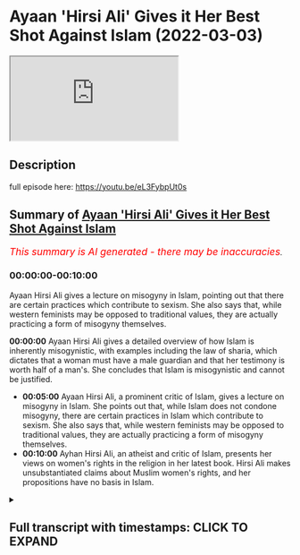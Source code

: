 # Ayaan 'Hirsi Ali' Gives it Her Best Shot Against Islam (2022-03-03)

<iframe loading='lazy' allow='autoplay' src='https://www.youtube.com/embed/HuoZtJIRM3s'></iframe>

## Description

full episode here: https://youtu.be/eL3FybpUt0s

## Summary of [Ayaan 'Hirsi Ali' Gives it Her Best Shot Against Islam](https://www.youtube.com/watch?v=HuoZtJIRM3s)


*<span style="color:red; font-size:125%">This summary is AI generated - there may be inaccuracies</span>. [](/)*

### <a onclick="modifyYTiframeseektime('0')">00:00:00-00:10:00</a>

Ayaan Hirsi Ali gives a lecture on misogyny in Islam, pointing out that there are certain practices which contribute to sexism. She also says that, while western feminists may be opposed to traditional values, they are actually practicing a form of misogyny themselves.

**<a onclick="modifyYTiframeseektime('0')">00:00:00</a>** Ayaan Hirsi Ali gives a detailed overview of how Islam is inherently misogynistic, with examples including the law of sharia, which dictates that a woman must have a male guardian and that her testimony is worth half of a man's. She concludes that Islam is misogynistic and cannot be justified.
* **<a onclick="modifyYTiframeseektime('300')">00:05:00</a>** Ayaan Hirsi Ali, a prominent critic of Islam, gives a lecture on misogyny in Islam. She points out that, while Islam does not condone misogyny, there are certain practices in Islam which contribute to sexism. She also says that, while western feminists may be opposed to traditional values, they are actually practicing a form of misogyny themselves.
* **<a onclick="modifyYTiframeseektime('600')">00:10:00</a>** Ayhan Hirsi Ali, an atheist and critic of Islam, presents her views on women's rights in the religion in her latest book. Hirsi Ali makes unsubstantiated claims about Muslim women's rights, and her propositions have no basis in Islam.

<details><summary><h2>Full transcript with timestamps: CLICK TO EXPAND</h2></summary>

<a onclick="modifyYTiframeseektime('0')">0:00:00</a> okay thank you in in your experience  
<a onclick="modifyYTiframeseektime('5')">0:00:05</a> is is islam innately misogynistic  
<a onclick="modifyYTiframeseektime('9')">0:00:09</a> the answer to that unfortunately is a  
<a onclick="modifyYTiframeseektime('11')">0:00:11</a> clear cut yes  
<a onclick="modifyYTiframeseektime('13')">0:00:13</a> okay islam is misogynistic in its  
<a onclick="modifyYTiframeseektime('16')">0:00:16</a> approach to women i know that by saying  
<a onclick="modifyYTiframeseektime('18')">0:00:18</a> this  
<a onclick="modifyYTiframeseektime('20')">0:00:20</a> i  
<a onclick="modifyYTiframeseektime('20')">0:00:20</a> offend a lot of people i know that  
<a onclick="modifyYTiframeseektime('23')">0:00:23</a> people's feelings get hurt the feelings  
<a onclick="modifyYTiframeseektime('25')">0:00:25</a> of muslims i know that that is the case  
<a onclick="modifyYTiframeseektime('28')">0:00:28</a> but setting feelings aside and just  
<a onclick="modifyYTiframeseektime('30')">0:00:30</a> looking objectively as what it is  
<a onclick="modifyYTiframeseektime('35')">0:00:35</a> that islam says about women  
<a onclick="modifyYTiframeseektime('38')">0:00:38</a> and  
<a onclick="modifyYTiframeseektime('39')">0:00:39</a> where it positions us  
<a onclick="modifyYTiframeseektime('42')">0:00:42</a> the answer is yes it is misogynistic  
<a onclick="modifyYTiframeseektime('45')">0:00:45</a> and i'll give you a few examples that  
<a onclick="modifyYTiframeseektime('48')">0:00:48</a> would be good yeah  
<a onclick="modifyYTiframeseektime('49')">0:00:49</a> and i think the best example  
<a onclick="modifyYTiframeseektime('51')">0:00:51</a> because it's so factual  
<a onclick="modifyYTiframeseektime('53')">0:00:53</a> is the law sharia law islamic law  
<a onclick="modifyYTiframeseektime('56')">0:00:56</a> islamic law declares  
<a onclick="modifyYTiframeseektime('59')">0:00:59</a> that a woman has to have a male guardian  
<a onclick="modifyYTiframeseektime('62')">0:01:02</a> at all times  
<a onclick="modifyYTiframeseektime('63')">0:01:03</a> that's not required of males  
<a onclick="modifyYTiframeseektime('66')">0:01:06</a> in sharia law a man is permitted to have  
<a onclick="modifyYTiframeseektime('68')">0:01:08</a> four wives  
<a onclick="modifyYTiframeseektime('70')">0:01:10</a> she's not permitted to have four  
<a onclick="modifyYTiframeseektime('71')">0:01:11</a> husbands  
<a onclick="modifyYTiframeseektime('73')">0:01:13</a> in islamic law in sharia law  
<a onclick="modifyYTiframeseektime('76')">0:01:16</a> a woman's testimony in court is worth  
<a onclick="modifyYTiframeseektime('79')">0:01:19</a> half  
<a onclick="modifyYTiframeseektime('80')">0:01:20</a> of that of a man it's not the other way  
<a onclick="modifyYTiframeseektime('83')">0:01:23</a> around  
<a onclick="modifyYTiframeseektime('86')">0:01:26</a> a sister inherits half of what her  
<a onclick="modifyYTiframeseektime('88')">0:01:28</a> brother inherits  
<a onclick="modifyYTiframeseektime('91')">0:01:31</a> wow  
<a onclick="modifyYTiframeseektime('92')">0:01:32</a> and  
<a onclick="modifyYTiframeseektime('93')">0:01:33</a> this goes on and on and i think to be  
<a onclick="modifyYTiframeseektime('97')">0:01:37</a> because these basic tenets of law  
<a onclick="modifyYTiframeseektime('101')">0:01:41</a> sharia law when they're implemented and  
<a onclick="modifyYTiframeseektime('104')">0:01:44</a> where they're implemented  
<a onclick="modifyYTiframeseektime('106')">0:01:46</a> you see a huge difference between the  
<a onclick="modifyYTiframeseektime('108')">0:01:48</a> way men and women are treated girls and  
<a onclick="modifyYTiframeseektime('110')">0:01:50</a> boys are treated and i would say that is  
<a onclick="modifyYTiframeseektime('114')">0:01:54</a> misogyny  
<a onclick="modifyYTiframeseektime('117')">0:01:57</a> and  
<a onclick="modifyYTiframeseektime('118')">0:01:58</a> because i'm not i'm not that familiar  
<a onclick="modifyYTiframeseektime('120')">0:02:00</a> with  
<a onclick="modifyYTiframeseektime('122')">0:02:02</a> islam is sharia law something that's in  
<a onclick="modifyYTiframeseektime('124')">0:02:04</a> the quran directly  
<a onclick="modifyYTiframeseektime('127')">0:02:07</a> sharia law is derived from the quran and  
<a onclick="modifyYTiframeseektime('129')">0:02:09</a> from the teachings of the prophet  
<a onclick="modifyYTiframeseektime('131')">0:02:11</a> muhammad the prophet muhammad is the  
<a onclick="modifyYTiframeseektime('132')">0:02:12</a> founder of islam  
<a onclick="modifyYTiframeseektime('134')">0:02:14</a> and his legacy is a body of law and  
<a onclick="modifyYTiframeseektime('138')">0:02:18</a> norms  
<a onclick="modifyYTiframeseektime('140')">0:02:20</a> that are implemented where there is a  
<a onclick="modifyYTiframeseektime('142')">0:02:22</a> theocracy like saudi arabia or iran or  
<a onclick="modifyYTiframeseektime('144')">0:02:24</a> any of the other societies that try  
<a onclick="modifyYTiframeseektime('148')">0:02:28</a> to establish  
<a onclick="modifyYTiframeseektime('151')">0:02:31</a> legal systems that are based on islam  
<a onclick="modifyYTiframeseektime('155')">0:02:35</a> so another example on the misogyny side  
<a onclick="modifyYTiframeseektime('158')">0:02:38</a> is  
<a onclick="modifyYTiframeseektime('159')">0:02:39</a> women are expected  
<a onclick="modifyYTiframeseektime('162')">0:02:42</a> to cover their bodies and there is some  
<a onclick="modifyYTiframeseektime('164')">0:02:44</a> kind of discussion on how much of that  
<a onclick="modifyYTiframeseektime('167')">0:02:47</a> in some cases they let you show their  
<a onclick="modifyYTiframeseektime('169')">0:02:49</a> face and the hands  
<a onclick="modifyYTiframeseektime('171')">0:02:51</a> and in extreme cases you have to be  
<a onclick="modifyYTiframeseektime('173')">0:02:53</a> covered from head to toe  
<a onclick="modifyYTiframeseektime('175')">0:02:55</a> and confined to the house  
<a onclick="modifyYTiframeseektime('179')">0:02:59</a> your male guardian  
<a onclick="modifyYTiframeseektime('181')">0:03:01</a> chooses or at least you need his  
<a onclick="modifyYTiframeseektime('183')">0:03:03</a> endorsements to marry someone else and  
<a onclick="modifyYTiframeseektime('186')">0:03:06</a> all of this  
<a onclick="modifyYTiframeseektime('187')">0:03:07</a> is  
<a onclick="modifyYTiframeseektime('189')">0:03:09</a> in uh based in sharia law if you're a  
<a onclick="modifyYTiframeseektime('191')">0:03:11</a> woman and you're not happy in a marriage  
<a onclick="modifyYTiframeseektime('193')">0:03:13</a> it's almost difficult almost impossible  
<a onclick="modifyYTiframeseektime('196')">0:03:16</a> to divorce your husband uh and  
<a onclick="modifyYTiframeseektime('199')">0:03:19</a> the other way around for a man to  
<a onclick="modifyYTiframeseektime('201')">0:03:21</a> divorce his wife all he has to say is  
<a onclick="modifyYTiframeseektime('203')">0:03:23</a> declare in front of two witnesses three  
<a onclick="modifyYTiframeseektime('205')">0:03:25</a> times that he divorces his wife and  
<a onclick="modifyYTiframeseektime('208')">0:03:28</a> that's done so  
<a onclick="modifyYTiframeseektime('209')">0:03:29</a> on the question is islam misogynistic  
<a onclick="modifyYTiframeseektime('212')">0:03:32</a> i think these facts speak for themselves  
<a onclick="modifyYTiframeseektime('216')">0:03:36</a> uh is islam inherently misogynistic  
<a onclick="modifyYTiframeseektime('219')">0:03:39</a> well first and foremost of course  
<a onclick="modifyYTiframeseektime('223')">0:03:43</a> there are misogyny needs to be defined  
<a onclick="modifyYTiframeseektime('225')">0:03:45</a> because if it's defined definitionally  
<a onclick="modifyYTiframeseektime('227')">0:03:47</a> as it is in the kind of dictionary the  
<a onclick="modifyYTiframeseektime('229')">0:03:49</a> hatred of women then the answer is very  
<a onclick="modifyYTiframeseektime('230')">0:03:50</a> clearly no because the quran very  
<a onclick="modifyYTiframeseektime('232')">0:03:52</a> clearly states  
<a onclick="modifyYTiframeseektime('234')">0:03:54</a> in more than one verse you know in  
<a onclick="modifyYTiframeseektime('235')">0:03:55</a> chapter three verse 195 in the la liga  
<a onclick="modifyYTiframeseektime('241')">0:04:01</a> god does not let to waste any action of  
<a onclick="modifyYTiframeseektime('244')">0:04:04</a> any doer among you men or women and that  
<a onclick="modifyYTiframeseektime('246')">0:04:06</a> both of you are from one another  
<a onclick="modifyYTiframeseektime('249')">0:04:09</a> that uh in chapter 33 verse 35  
<a onclick="modifyYTiframeseektime('252')">0:04:12</a> the believing men and the believing  
<a onclick="modifyYTiframeseektime('253')">0:04:13</a> women and the you know and so on and it  
<a onclick="modifyYTiframeseektime('255')">0:04:15</a> mentions  
<a onclick="modifyYTiframeseektime('256')">0:04:16</a> a list of attributes mentioning men and  
<a onclick="modifyYTiframeseektime('258')">0:04:18</a> women specifically and then says that  
<a onclick="modifyYTiframeseektime('261')">0:04:21</a> god has prepared for them a reward in  
<a onclick="modifyYTiframeseektime('263')">0:04:23</a> fact the quran explicitly mentions that  
<a onclick="modifyYTiframeseektime('265')">0:04:25</a> we cannot have hatred towards any  
<a onclick="modifyYTiframeseektime('267')">0:04:27</a> believer because it's mentioned in  
<a onclick="modifyYTiframeseektime('269')">0:04:29</a> chapter 59 of the quran  
<a onclick="modifyYTiframeseektime('274')">0:04:34</a> god do not put any hatred to the  
<a onclick="modifyYTiframeseektime('276')">0:04:36</a> believers in our hearts and that of  
<a onclick="modifyYTiframeseektime('278')">0:04:38</a> course includes women as well so from  
<a onclick="modifyYTiframeseektime('280')">0:04:40</a> that perspective it's impossible to  
<a onclick="modifyYTiframeseektime('281')">0:04:41</a> postulate it is  
<a onclick="modifyYTiframeseektime('283')">0:04:43</a> impossible to postulate that islam  
<a onclick="modifyYTiframeseektime('285')">0:04:45</a> is misogynistic from that definitional  
<a onclick="modifyYTiframeseektime('287')">0:04:47</a> perspective but what we will say is of  
<a onclick="modifyYTiframeseektime('289')">0:04:49</a> course misogyny is a label that is  
<a onclick="modifyYTiframeseektime('292')">0:04:52</a> used haphazardly and arbitrarily between  
<a onclick="modifyYTiframeseektime('294')">0:04:54</a> people in the west in discourses to mean  
<a onclick="modifyYTiframeseektime('297')">0:04:57</a> different things so of course  
<a onclick="modifyYTiframeseektime('298')">0:04:58</a> neoconservatives or people that are more  
<a onclick="modifyYTiframeseektime('300')">0:05:00</a> right-wing or alt-right are  
<a onclick="modifyYTiframeseektime('302')">0:05:02</a> accused themselves of being misogynistic  
<a onclick="modifyYTiframeseektime('304')">0:05:04</a> to uh by um third-wave feminists and so  
<a onclick="modifyYTiframeseektime('307')">0:05:07</a> on and so it really depends on who is  
<a onclick="modifyYTiframeseektime('310')">0:05:10</a> the one making the claim and what the  
<a onclick="modifyYTiframeseektime('312')">0:05:12</a> robust definition that they have of  
<a onclick="modifyYTiframeseektime('314')">0:05:14</a> misogyny is sometimes that can be  
<a onclick="modifyYTiframeseektime('316')">0:05:16</a> ideologically um  
<a onclick="modifyYTiframeseektime('318')">0:05:18</a> kind of inspired in the case of  
<a onclick="modifyYTiframeseektime('320')">0:05:20</a> third-wave feminists i would say it  
<a onclick="modifyYTiframeseektime('322')">0:05:22</a> certainly is that's why unfortunately  
<a onclick="modifyYTiframeseektime('324')">0:05:24</a> uh even your father has been accused of  
<a onclick="modifyYTiframeseektime('326')">0:05:26</a> misogyny i mean people in in in the west  
<a onclick="modifyYTiframeseektime('329')">0:05:29</a> uh credible intellectuals and academics  
<a onclick="modifyYTiframeseektime('331')">0:05:31</a> have been accused of misogyny just  
<a onclick="modifyYTiframeseektime('333')">0:05:33</a> because they believe in a traditional uh  
<a onclick="modifyYTiframeseektime('336')">0:05:36</a> value of traditional values of family  
<a onclick="modifyYTiframeseektime('338')">0:05:38</a> system a complementarian family system  
<a onclick="modifyYTiframeseektime('341')">0:05:41</a> and for this reason the accused of  
<a onclick="modifyYTiframeseektime('343')">0:05:43</a> misogyny but one has to say this and i  
<a onclick="modifyYTiframeseektime('345')">0:05:45</a> think this is very important michaela  
<a onclick="modifyYTiframeseektime('347')">0:05:47</a> that we believe that there is an  
<a onclick="modifyYTiframeseektime('349')">0:05:49</a> equality of value between men and women  
<a onclick="modifyYTiframeseektime('351')">0:05:51</a> we do believe that there is an equality  
<a onclick="modifyYTiframeseektime('353')">0:05:53</a> of value between men and women the  
<a onclick="modifyYTiframeseektime('354')">0:05:54</a> prophet himself muhammad he said  
<a onclick="modifyYTiframeseektime('358')">0:05:58</a> that certainly men are equal to women  
<a onclick="modifyYTiframeseektime('361')">0:06:01</a> in front of the law that is the general  
<a onclick="modifyYTiframeseektime('363')">0:06:03</a> rule that is a statement of the prophet  
<a onclick="modifyYTiframeseektime('364')">0:06:04</a> muhammad however  
<a onclick="modifyYTiframeseektime('366')">0:06:06</a> we do believe in exceptions and we don't  
<a onclick="modifyYTiframeseektime('368')">0:06:08</a> believe that equality of value means  
<a onclick="modifyYTiframeseektime('370')">0:06:10</a> identicality and roles  
<a onclick="modifyYTiframeseektime('372')">0:06:12</a> and so of course people that are  
<a onclick="modifyYTiframeseektime('373')">0:06:13</a> detractors from the other side  
<a onclick="modifyYTiframeseektime('375')">0:06:15</a> like the academic charlatan ayan mcgann  
<a onclick="modifyYTiframeseektime('378')">0:06:18</a> actually means refugee in the somali  
<a onclick="modifyYTiframeseektime('380')">0:06:20</a> language of course an ironic reminder to  
<a onclick="modifyYTiframeseektime('382')">0:06:22</a> herself  
<a onclick="modifyYTiframeseektime('383')">0:06:23</a> she would say that islam is misogynistic  
<a onclick="modifyYTiframeseektime('385')">0:06:25</a> because of practices such as polygyny  
<a onclick="modifyYTiframeseektime('388')">0:06:28</a> which means that a man can marry more  
<a onclick="modifyYTiframeseektime('389')">0:06:29</a> than one wife and that is a practice  
<a onclick="modifyYTiframeseektime('391')">0:06:31</a> that muslims believe in  
<a onclick="modifyYTiframeseektime('392')">0:06:32</a> all practices such as that muslim men  
<a onclick="modifyYTiframeseektime('395')">0:06:35</a> can marry christian and jewish women of  
<a onclick="modifyYTiframeseektime('397')">0:06:37</a> course that is something that muslim  
<a onclick="modifyYTiframeseektime('399')">0:06:39</a> women cannot do in islam as well  
<a onclick="modifyYTiframeseektime('402')">0:06:42</a> and various other inheritance things or  
<a onclick="modifyYTiframeseektime('404')">0:06:44</a> aspects where there is a differential  
<a onclick="modifyYTiframeseektime('406')">0:06:46</a> there between how men  
<a onclick="modifyYTiframeseektime('408')">0:06:48</a> are treated to women  
<a onclick="modifyYTiframeseektime('410')">0:06:50</a> but we will say that equality of value  
<a onclick="modifyYTiframeseektime('412')">0:06:52</a> does not mean identicality and roles let  
<a onclick="modifyYTiframeseektime('415')">0:06:55</a> me say that one more time equality of  
<a onclick="modifyYTiframeseektime('417')">0:06:57</a> value we believe does not mean  
<a onclick="modifyYTiframeseektime('419')">0:06:59</a> identicality and roles and therefore  
<a onclick="modifyYTiframeseektime('422')">0:07:02</a> just like aristotle said that like  
<a onclick="modifyYTiframeseektime('424')">0:07:04</a> things should be treated like likewise  
<a onclick="modifyYTiframeseektime('426')">0:07:06</a> and that different things should be  
<a onclick="modifyYTiframeseektime('428')">0:07:08</a> treated the same we do believe that  
<a onclick="modifyYTiframeseektime('430')">0:07:10</a> women have a collective female  
<a onclick="modifyYTiframeseektime('432')">0:07:12</a> temperament on certain aspects which  
<a onclick="modifyYTiframeseektime('434')">0:07:14</a> need to be tailored for in legislation  
<a onclick="modifyYTiframeseektime('436')">0:07:16</a> which need to be tailored for in social  
<a onclick="modifyYTiframeseektime('438')">0:07:18</a> and political life and so therefore if  
<a onclick="modifyYTiframeseektime('441')">0:07:21</a> someone wants to use second wave  
<a onclick="modifyYTiframeseektime('443')">0:07:23</a> feministic collectivistic discourses to  
<a onclick="modifyYTiframeseektime('445')">0:07:25</a> try and attack the islamic narrative  
<a onclick="modifyYTiframeseektime('447')">0:07:27</a> then they must first establish the  
<a onclick="modifyYTiframeseektime('449')">0:07:29</a> truthfulness and the objective the  
<a onclick="modifyYTiframeseektime('451')">0:07:31</a> objectiveness of second wave feministic  
<a onclick="modifyYTiframeseektime('454')">0:07:34</a> discourses iron hersey's a feminist we  
<a onclick="modifyYTiframeseektime('458')">0:07:38</a> are opposed to feminism when we say that  
<a onclick="modifyYTiframeseektime('459')">0:07:39</a> feminism has now  
<a onclick="modifyYTiframeseektime('461')">0:07:41</a> almost certainly been cracked open as a  
<a onclick="modifyYTiframeseektime('463')">0:07:43</a> false ideology of course i think what i  
<a onclick="modifyYTiframeseektime('466')">0:07:46</a> think i should add to this in addition  
<a onclick="modifyYTiframeseektime('468')">0:07:48</a> to all that was aforementioned that i  
<a onclick="modifyYTiframeseektime('470')">0:07:50</a> and mcgann herself  
<a onclick="modifyYTiframeseektime('473')">0:07:53</a> was embroiled  
<a onclick="modifyYTiframeseektime('474')">0:07:54</a> in the most embarrassing  
<a onclick="modifyYTiframeseektime('477')">0:07:57</a> of public inquiries if you can call that  
<a onclick="modifyYTiframeseektime('479')">0:07:59</a> that whereby she herself was in a  
<a onclick="modifyYTiframeseektime('482')">0:08:02</a> preligious relationship she was a  
<a onclick="modifyYTiframeseektime('484')">0:08:04</a> mistress  
<a onclick="modifyYTiframeseektime('485')">0:08:05</a> she was a mistress to niall ferguson her  
<a onclick="modifyYTiframeseektime('489')">0:08:09</a> husband now and she was doing so at the  
<a onclick="modifyYTiframeseektime('492')">0:08:12</a> dismay of sue douglas who is his ex-wife  
<a onclick="modifyYTiframeseektime('496')">0:08:16</a> and  
<a onclick="modifyYTiframeseektime('497')">0:08:17</a> with the destabilizing effects of course  
<a onclick="modifyYTiframeseektime('500')">0:08:20</a> the destabilizing effect to his family  
<a onclick="modifyYTiframeseektime('503')">0:08:23</a> to lachlan ferguson to phoenix ferguson  
<a onclick="modifyYTiframeseektime('506')">0:08:26</a> the children of nile ferguson  
<a onclick="modifyYTiframeseektime('508')">0:08:28</a> so she attacks poligini in her books but  
<a onclick="modifyYTiframeseektime('511')">0:08:31</a> she practices in her daily life  
<a onclick="modifyYTiframeseektime('514')">0:08:34</a> and so this is  
<a onclick="modifyYTiframeseektime('515')">0:08:35</a> a serious hypocrisy  
<a onclick="modifyYTiframeseektime('517')">0:08:37</a> not just  
<a onclick="modifyYTiframeseektime('519')">0:08:39</a> in that what she does mcgann iron mcgann  
<a onclick="modifyYTiframeseektime('522')">0:08:42</a> but in that which she states as well  
<a onclick="modifyYTiframeseektime('525')">0:08:45</a> so the challenge really is and i will  
<a onclick="modifyYTiframeseektime('528')">0:08:48</a> repeat this if someone wants to quote  
<a onclick="modifyYTiframeseektime('531')">0:08:51</a> aspects of the islamic discourse aspects  
<a onclick="modifyYTiframeseektime('534')">0:08:54</a> of the islamic  
<a onclick="modifyYTiframeseektime('536')">0:08:56</a> jewish prudential tradition  
<a onclick="modifyYTiframeseektime('538')">0:08:58</a> and juxtapose it with the western  
<a onclick="modifyYTiframeseektime('540')">0:09:00</a> discourses especially here we're talking  
<a onclick="modifyYTiframeseektime('542')">0:09:02</a> about second wave feminism and expect  
<a onclick="modifyYTiframeseektime('545')">0:09:05</a> islam to correspond with those they'll  
<a onclick="modifyYTiframeseektime('546')">0:09:06</a> be utterly and bitterly disappointed  
<a onclick="modifyYTiframeseektime('548')">0:09:08</a> because clearly we believe our system is  
<a onclick="modifyYTiframeseektime('550')">0:09:10</a> superior we believe the system is  
<a onclick="modifyYTiframeseektime('552')">0:09:12</a> failing we believe that  
<a onclick="modifyYTiframeseektime('554')">0:09:14</a> nuclear households are being destroyed  
<a onclick="modifyYTiframeseektime('556')">0:09:16</a> in the west we believe that you've got  
<a onclick="modifyYTiframeseektime('558')">0:09:18</a> it wrong we believe that we've got it  
<a onclick="modifyYTiframeseektime('560')">0:09:20</a> right and so in order to defeat us an  
<a onclick="modifyYTiframeseektime('562')">0:09:22</a> argument you must first argue from first  
<a onclick="modifyYTiframeseektime('564')">0:09:24</a> principles and so yes we do have  
<a onclick="modifyYTiframeseektime('566')">0:09:26</a> differences with western especially  
<a onclick="modifyYTiframeseektime('568')">0:09:28</a> second wave or third wave feministic  
<a onclick="modifyYTiframeseektime('569')">0:09:29</a> discourses but that does not  
<a onclick="modifyYTiframeseektime('572')">0:09:32</a> that does in no way  
<a onclick="modifyYTiframeseektime('574')">0:09:34</a> show show indicates  
<a onclick="modifyYTiframeseektime('576')">0:09:36</a> that islam is misogynistic to the  
<a onclick="modifyYTiframeseektime('578')">0:09:38</a> contrary and one last thing i will say  
<a onclick="modifyYTiframeseektime('580')">0:09:40</a> is megan herself  
<a onclick="modifyYTiframeseektime('582')">0:09:42</a> is blissfully ignorant ayan mcgann i and  
<a onclick="modifyYTiframeseektime('585')">0:09:45</a> hersey mcghan  
<a onclick="modifyYTiframeseektime('586')">0:09:46</a> blissfully ignorant of the islamic  
<a onclick="modifyYTiframeseektime('588')">0:09:48</a> tradition the  
<a onclick="modifyYTiframeseektime('589')">0:09:49</a> under-qualified over-confident  
<a onclick="modifyYTiframeseektime('592')">0:09:52</a> ultra-crepidarian academic charlatan  
<a onclick="modifyYTiframeseektime('595')">0:09:55</a> right-wing apple polish-up  
<a onclick="modifyYTiframeseektime('597')">0:09:57</a> obsequious woman that she is doesn't  
<a onclick="modifyYTiframeseektime('600')">0:10:00</a> even know  
<a onclick="modifyYTiframeseektime('601')">0:10:01</a> that it doesn't even know the basics of  
<a onclick="modifyYTiframeseektime('603')">0:10:03</a> the islamic tradition mentions in her  
<a onclick="modifyYTiframeseektime('605')">0:10:05</a> book heretic in page 77 that we worship  
<a onclick="modifyYTiframeseektime('608')">0:10:08</a> muhammad she doesn't even know the  
<a onclick="modifyYTiframeseektime('609')">0:10:09</a> basics of the religion she makes  
<a onclick="modifyYTiframeseektime('611')">0:10:11</a> squandering mistakes one after the other  
<a onclick="modifyYTiframeseektime('614')">0:10:14</a> about gender in jewish prudence in islam  
<a onclick="modifyYTiframeseektime('616')">0:10:16</a> in her latest book at pray you can see  
<a onclick="modifyYTiframeseektime('619')">0:10:19</a> in page 151  
<a onclick="modifyYTiframeseektime('621')">0:10:21</a> where she makes a series of  
<a onclick="modifyYTiframeseektime('624')">0:10:24</a> unsubstantiated claims about muslim  
<a onclick="modifyYTiframeseektime('627')">0:10:27</a> women and their rights in islam saying  
<a onclick="modifyYTiframeseektime('629')">0:10:29</a> that their rights can be sold to  
<a onclick="modifyYTiframeseektime('630')">0:10:30</a> strangers and all kinds of nonsense  
<a onclick="modifyYTiframeseektime('633')">0:10:33</a> propositions which have no basis in the  
<a onclick="modifyYTiframeseektime('635')">0:10:35</a> religion of islam so if you really want  
<a onclick="modifyYTiframeseektime('637')">0:10:37</a> to know about women's rights in islam  
<a onclick="modifyYTiframeseektime('639')">0:10:39</a> one has to go to the source and this  
<a onclick="modifyYTiframeseektime('641')">0:10:41</a> ultra crepidarian academic charlatan  
<a onclick="modifyYTiframeseektime('644')">0:10:44</a> ayan is is just a failure who's who's  
<a onclick="modifyYTiframeseektime('647')">0:10:47</a> been uh embroi has been  
<a onclick="modifyYTiframeseektime('649')">0:10:49</a> let in by the most unusual types of  
<a onclick="modifyYTiframeseektime('651')">0:10:51</a> affirmative action program to the  
<a onclick="modifyYTiframeseektime('653')">0:10:53</a> neoconservative circles because she has  
<a onclick="modifyYTiframeseektime('655')">0:10:55</a> no academic uh acumen at all  
</details>